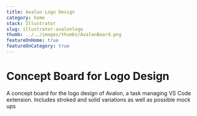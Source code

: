 ```yaml
---
title: Avalon Logo Design
category: home
stack: Illustrator
slug: illustrator-avalonlogo
thumb: ../../images/thumbs/AvalonBoard.png
featureOnHome: true
featureOnCategory: true
---
```



# Concept Board for Logo Design

A concept board for the logo design of Avalon, a task managing VS Code extension. Includes stroked and solid variations as well as possible mock ups  

&nbsp;


&nbsp;



